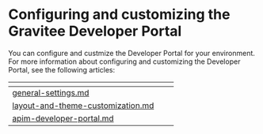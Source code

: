 # Configuring and customizing the Gravitee Developer Portal

You can configure and custmize the Developer Portal for your environment. For more information about configuring and customizing the Developer Portal, see the following articles:&#x20;



<table data-view="cards"><thead><tr><th data-type="content-ref"></th><th></th><th></th></tr></thead><tbody><tr><td><a href="general-settings.md">general-settings.md</a></td><td></td><td></td></tr><tr><td><a href="layout-and-theme-customization.md">layout-and-theme-customization.md</a></td><td></td><td></td></tr><tr><td><a href="apim-developer-portal.md">apim-developer-portal.md</a></td><td></td><td></td></tr></tbody></table>
